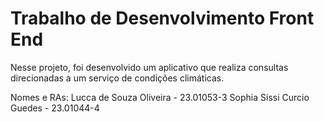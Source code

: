# Trabalho de Desenvolvimento Front End

Nesse projeto, foi desenvolvido um aplicativo que realiza consultas direcionadas a um serviço de condições climáticas. 

Nomes e RAs: Lucca de Souza Oliveira - 23.01053-3
Sophia Sissi Curcio Guedes - 23.01044-4
